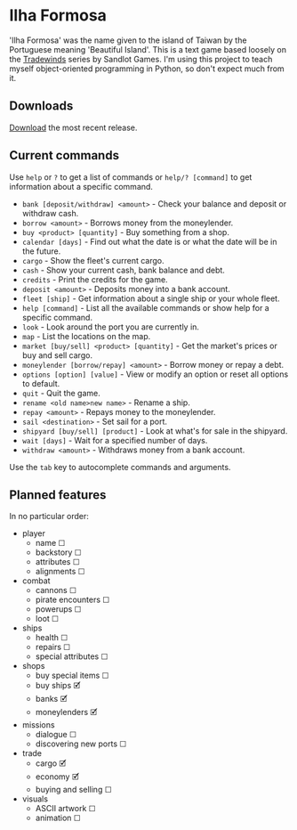 # Ilha Formosa

'Ilha Formosa' was the name given to the island of Taiwan by the Portuguese meaning 'Beautiful Island'.
This is a text game based loosely on the [Tradewinds](https://store.steampowered.com/app/36100/Tradewinds_Classics/) series by Sandlot Games.
I'm using this project to teach myself object-oriented programming in Python, so don't expect much from it.

## Downloads

[Download](https://github.com/Hasnep/ilhaformosa/releases) the most recent release.

## Current commands

Use `help` or `?` to get a list of commands or `help/? [command]` to get information about a specific command.

* `bank [deposit/withdraw] <amount>` - Check your balance and deposit or withdraw cash.
* `borrow <amount>` - Borrows money from the moneylender.
* `buy <product> [quantity]` - Buy something from a shop.
* `calendar [days]` - Find out what the date is or what the date will be in the future.
* `cargo` - Show the fleet's current cargo.
* `cash` - Show your current cash, bank balance and debt.
* `credits` - Print the credits for the game.
* `deposit <amount>` - Deposits money into a bank account.
* `fleet [ship]` - Get information about a single ship or your whole fleet.
* `help [command]` - List all the available commands or show help for a specific command.
* `look` - Look around the port you are currently in.
* `map` - List the locations on the map.
* `market [buy/sell] <product> [quantity]` - Get the market's prices or buy and sell cargo.
* `moneylender [borrow/repay] <amount>` - Borrow money or repay a debt.
* `options [option] [value]` - View or modify an option or reset all options to default.
* `quit` - Quit the game.
* `rename <old name>new name>` - Rename a ship.
* `repay <amount>` - Repays money to the moneylender.
* `sail <destination>` - Set sail for a port.
* `shipyard [buy/sell] [product]` - Look at what's for sale in the shipyard.
* `wait [days]` - Wait for a specified number of days.
* `withdraw <amount>` - Withdraws money from a bank account.

Use the `tab` key to autocomplete commands and arguments.

## Planned features

In no particular order:

* player
    * name ☐
    * backstory ☐
    * attributes ☐
    * alignments ☐
* combat
    * cannons ☐
	* pirate encounters ☐
	* powerups ☐
    * loot ☐
* ships
	* health ☐
	* repairs ☐
	* special attributes ☐
* shops
    * buy special items ☐
    * buy ships 🗹
    * banks 🗹
    * moneylenders 🗹
* missions
	* dialogue ☐
	* discovering new ports ☐
* trade
	* cargo 🗹
	* economy 🗹
	* buying and selling ☐
* visuals
	* ASCII artwork ☐
	* animation ☐

